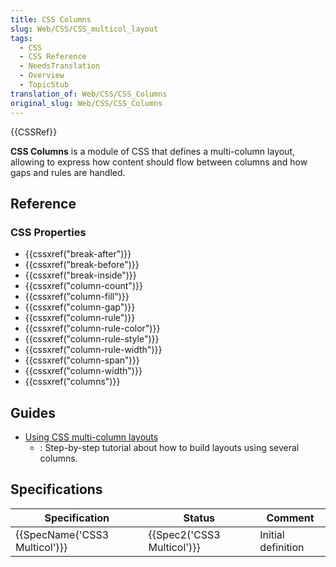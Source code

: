 ```yaml
---
title: CSS Columns
slug: Web/CSS/CSS_multicol_layout
tags:
  - CSS
  - CSS Reference
  - NeedsTranslation
  - Overview
  - TopicStub
translation_of: Web/CSS/CSS_Columns
original_slug: Web/CSS/CSS_Columns
---
```


{{CSSRef}}

**CSS Columns** is a module of CSS that defines a multi-column layout, allowing to express how content should flow between columns and how gaps and rules are handled.

## Reference

### CSS Properties

- {{cssxref("break-after")}}
- {{cssxref("break-before")}}
- {{cssxref("break-inside")}}
- {{cssxref("column-count")}}
- {{cssxref("column-fill")}}
- {{cssxref("column-gap")}}
- {{cssxref("column-rule")}}
- {{cssxref("column-rule-color")}}
- {{cssxref("column-rule-style")}}
- {{cssxref("column-rule-width")}}
- {{cssxref("column-span")}}
- {{cssxref("column-width")}}
- {{cssxref("columns")}}

## Guides

- [Using CSS multi-column layouts](/ru/docs/Web/CSS/CSS_Columns/Using_multi-column_layouts)
  - : Step-by-step tutorial about how to build layouts using several columns.

## Specifications

| Specification                 | Status                     | Comment            |
| ----------------------------- | -------------------------- | ------------------ |
| {{SpecName('CSS3 Multicol')}} | {{Spec2('CSS3 Multicol')}} | Initial definition |

